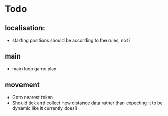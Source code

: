 # Todo

## localisation:

-   starting positions should be according to the rules, not i

## main

-   main loop game plan

## movement

-   Goto nearest token
-   Should tick and collect new distance data rather than expecting it to be dynamic like it currently doesß
